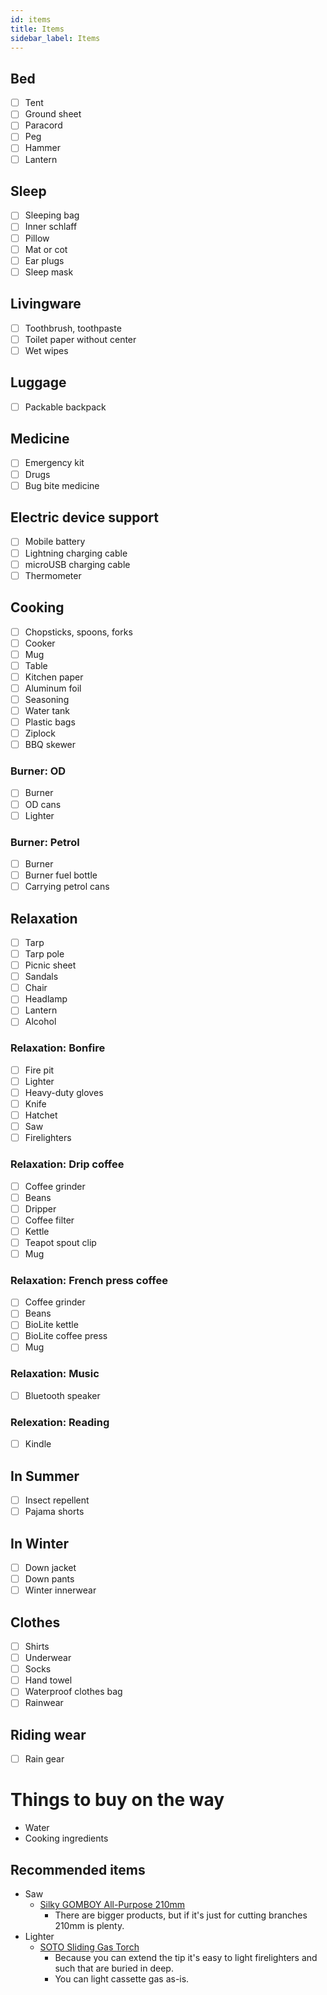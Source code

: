 ```yaml
---
id: items
title: Items
sidebar_label: Items
---
```

## Bed

* [ ] Tent
* [ ] Ground sheet
* [ ] Paracord
* [ ] Peg
* [ ] Hammer
* [ ] Lantern

## Sleep

* [ ] Sleeping bag
* [ ] Inner schlaff
* [ ] Pillow
* [ ] Mat or cot
* [ ] Ear plugs
* [ ] Sleep mask

## Livingware

* [ ] Toothbrush, toothpaste
* [ ] Toilet paper without center
* [ ] Wet wipes

## Luggage

* [ ] Packable backpack

## Medicine

* [ ] Emergency kit
* [ ] Drugs
* [ ] Bug bite medicine

## Electric device support

* [ ] Mobile battery
* [ ] Lightning charging cable
* [ ] microUSB charging cable
* [ ] Thermometer

## Cooking

* [ ] Chopsticks, spoons, forks
* [ ] Cooker
* [ ] Mug
* [ ] Table
* [ ] Kitchen paper
* [ ] Aluminum foil
* [ ] Seasoning
* [ ] Water tank
* [ ] Plastic bags
* [ ] Ziplock
* [ ] BBQ skewer

### Burner: OD

* [ ] Burner
* [ ] OD cans
* [ ] Lighter

### Burner: Petrol

* [ ] Burner
* [ ] Burner fuel bottle
* [ ] Carrying petrol cans

## Relaxation

* [ ] Tarp
* [ ] Tarp pole
* [ ] Picnic sheet
* [ ] Sandals
* [ ] Chair
* [ ] Headlamp
* [ ] Lantern
* [ ] Alcohol

### Relaxation: Bonfire

* [ ] Fire pit
* [ ] Lighter
* [ ] Heavy-duty gloves
* [ ] Knife
* [ ] Hatchet
* [ ] Saw
* [ ] Firelighters

### Relaxation: Drip coffee

* [ ] Coffee grinder
* [ ] Beans
* [ ] Dripper
* [ ] Coffee filter
* [ ] Kettle
* [ ] Teapot spout clip
* [ ] Mug

### Relaxation: French press coffee

* [ ] Coffee grinder
* [ ] Beans
* [ ] BioLite kettle
* [ ] BioLite coffee press
* [ ] Mug

### Relaxation: Music

* [ ] Bluetooth speaker

### Relexation: Reading

* [ ] Kindle

## In Summer

* [ ] Insect repellent
* [ ] Pajama shorts

## In Winter

* [ ] Down jacket
* [ ] Down pants
* [ ] Winter innerwear

## Clothes

* [ ] Shirts
* [ ] Underwear
* [ ] Socks
* [ ] Hand towel
* [ ] Waterproof clothes bag
* [ ] Rainwear

## Riding wear

* [ ] Rain gear

# Things to buy on the way

* Water
* Cooking ingredients

## Recommended items

* Saw 
  * [Silky GOMBOY All-Purpose 210mm](https://www.amazon.co.jp/dp/B000CEAX8S/) 
    * There are bigger products, but if it's just for cutting branches 210mm is plenty.
* Lighter 
  * [SOTO Sliding Gas Torch](https://www.amazon.co.jp/dp/B004WMPFWA/) 
    * Because you can extend the tip it's easy to light firelighters and such that are buried in deep.
    * You can light cassette gas as-is.